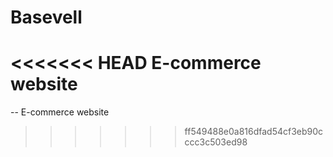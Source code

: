 # Basevell

<<<<<<< HEAD
E-commerce website
=======
-- E-commerce website 
>>>>>>> ff549488e0a816dfad54cf3eb90cccc3c503ed98
